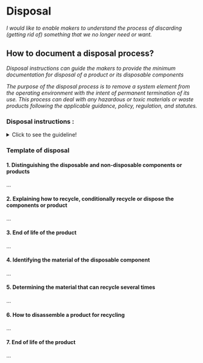 # **Disposal**

*I would like to enable makers to understand the process of discarding (getting rid of) something that we no longer need or want.* 

## **How to document a disposal process?**

*Disposal instructions can guide the makers to provide the minimum documentation for disposal of a product or its disposable components*

*The purpose of the disposal process is to remove a system element from the operating environment with the intent of permanent termination of its use. This process can deal with any hazardous or toxic materials or waste products following the applicable guidance, policy, regulation, and statutes.*

 ### **Disposal instructions :** 
<details>
  <summary>Click to see the guideline!</summary>
 
  - **Definition:** *disposal instructions identify the process of removing a system or its component, ensuring the proper handling of any environmentally sensitive materials, and sending the remainder to surplus storage or sale.*


```
What does comprise the documentation of disposal instructions?

 1. Distinguishing the disposable and non-disposable components or products
   - Recyclable: a process of turning waste into another form of new and reusable materials
      - How to recycle the components or products and their type of materials? 
   - Non-recyclable: the components or products that are designed for single-use, which means they get discarded immediately after use.
      - How to dispose the non-recyclable components or products and their type of materials?
   - Conditionally recyclable: this tells you if any additional steps are required before recycling  the component or product.
       - How to conditionally recycle the components or products and their type of materials?
 2. End of life of the product for disposing or recycling
 3. Identifying the material of disposable component or product. 
    - Disposable products are most often made from
      - Polystyrene 
      - Plastic
      - Cotton
      - etc.
4. Determining what material can be recycled many times
5. How to disassemble a product for recycling its components and type of materials?
6. Describing the environmental impacts
   - The negative consequences of the disposable products on the environment if sustainability isn't factored into disposal options
   - How to select the material, manufacturing process, etc. that have the less environmental impacts
   - 

How to visualize the process of disposal? 
 1. Images 
 2. Videos 
```
</details>

### Template of disposal
 
 #### 1. Distinguishing the disposable and non-disposable components or products
 ...
 #### 2. Explaining how to recycle, conditionally recycle or dispose the components or product 
 ...
 #### 3. End of life of the product
 ...
 #### 4. Identifying the material of the disposable  component 
 ...
 #### 5. Determining the material that can recycle several times
 ...
 #### 6. How to disassemble a product for recycling
 ...
 #### 7. End of life of the product
 ...
